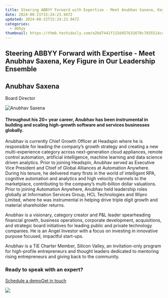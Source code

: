 ```yaml
---
title: Steering ABBYY Forward with Expertise - Meet Anubhav Saxena, Key Figure in Our Leadership Ensemble
date: 2024-08-21T15:24:23.947Z
updated: 2024-08-22T15:24:23.947Z
categories:
  - abbyy
thumbnail: https://thmb.techidaily.com/e2bd7441f115d457631670c7835514cc1e1ad27ead792a165abad33ef124056a.jpg
---
```


## Steering ABBYY Forward with Expertise - Meet Anubhav Saxena, Key Figure in Our Leadership Ensemble

## Anubhav Saxena

Board Director

![Anubhav Saxena](https://content.abbyy.com/-/media/project/abbyy/abbyy/company/management/headshots/cards-headshots/1486x836-anubhav-saxena.jpg?h=836&iar=0&w=1486)

#### Throughout his 20+ year career, Anubhav has been instrumental in building and scaling high-growth software and services businesses globally.

Anubhav is currently Chief Growth Officer at Headspin where he is responsible for leading the company’s growth strategy and creating a new multi-experience category across next-generation cloud appliances, remote control automation, artificial intelligence, machine learning and data science driven analytics. Prior to joining Headspin, Anubhav served as Executive Vice President and Chief of Global Alliances at Automation Anywhere. During his tenure, he delivered many firsts in the world of intelligent RPA, cognitive automation and analytics and high velocity channels to the marketplace, contributing to the company’s multi-billion dollar valuations. Prior to joining Automation Anywhere, Anubhav held leadership roles globally at Information Services Group, HCL Technologies and Wipro Limited, where he was instrumental in helping drive triple digit growth and material shareholder returns.

Anubhav is a visionary, category creator and P&L leader spearheading financial growth, business operations, corporate development, acquisitions, and strategic board initiatives for leading public and private technology companies. He is an Angel Investor with a focus on investing in innovative purpose focused, impactful start-ups.

Anubhav is a TiE Charter Member, Silicon Valley, an invitation-only program for high-profile entrepreneurs and thought leaders dedicated to mentoring rising entrepreneurs and giving back to the community.

### Ready to speak with an expert?

[Schedule a demo](https://tools.techidaily.com/abbyy/products/)[Get in touch](https://tools.techidaily.com/abbyy/products/)

<ins class="adsbygoogle"
     style="display:block"
     data-ad-format="autorelaxed"
     data-ad-client="ca-pub-7571918770474297"
     data-ad-slot="1223367746"></ins>



<ins class="adsbygoogle"
     style="display:block"
     data-ad-client="ca-pub-7571918770474297"
     data-ad-slot="8358498916"
     data-ad-format="auto"
     data-full-width-responsive="true"></ins>

<!-- affiliate ads begin -->
<a href="https://store.movavi.com/affiliate.php?ACCOUNT=MOVAVI&AFFILIATE=108875&PATH=https%3A%2F%2Fwww.movavi.com%3FAFFILIATE%3D108875%26RESOURCE%3DMovavi%2BScreen%2BRecorder%2Bbox"><img src="https://mcusercontent.com/0885a03ded3d480dca9287f12/images/f026b149-fc7c-fd54-5f3e-1460bbb19b6b.jpg" border="0"></a>
<!-- affiliate ads end -->
